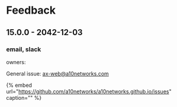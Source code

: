 # Feedback

## 15.0.0 - 2042-12-03

### email, slack

owners:

General issue: ax-web@a10networks.com

{% embed url="https://github.com/a10networks/a10networks.github.io/issues" caption="" %}

